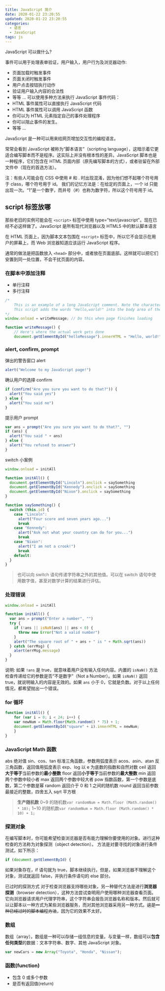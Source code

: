 ```yaml
---
title: JavaScript 简介
date: 2020-01-22 23:20:55
updated: 2020-01-22 23:20:55
categories:
  - 语言
  - JavaScript
tags: js
---
```


JavaScript 可以做什么?

事件可以用于处理表单验证，用户输入，用户行为及浏览器动作:

- 页面加载时触发事件
- 页面关闭时触发事件
- 用户点击按钮执行动作
- 验证用户输入内容的合法性
- 等等 ...
  可以使用多种方法来执行 JavaScript 事件代码：
- HTML 事件属性可以直接执行 JavaScript 代码
- HTML 事件属性可以调用 JavaScript 函数
- 你可以为 HTML 元素指定自己的事件处理程序
- 你可以阻止事件的发生。
- 等等 ...

JavaScript 是一种可以用来给网页增加交互性的编程语言。

常常会看到 JavaScript 被称为“脚本语言”（scripting language），这暗示着它更适合编写脚本而不是程序。这实际上并没有根本性的差异。JavaScript 脚本也是一种程序，它们包含在 HTML 页面内部（原先编写脚本的方式），或者驻留在外部文件中（现在的首选方法）。

注：有些人可能会在 CSS 中使用 # 和 . 时出现混淆，因为他们想不起哪个符号用于 class，哪个符号用于 id。
我们的记忆方法是：在给定的页面上，一个 id 只能出现一次。“1”是一个数字，而井号（#）也称为数字符，所以这个符号用于 id。

## script 标签放哪

那些老旧的实例可能会在 `<script>` 标签中使用 type="text/javascript"。现在已经不必这样做了。JavaScript 是所有现代浏览器以及 HTML5 中的默认脚本语言

在 HTML 页面上，因为脚本文本包围在 `<script>` 标签中，所以它不会显示在用户的屏幕上，而 Web 浏览器知道应该运行 JavaScript 程序。

通常的做法是把函数放入 `<head>` 部分中，或者放在页面底部。这样就可以把它们安置到同一处位置，不会干扰页面的内容。

### 在脚本中添加注释

- 单行注释
- 多行注释

```js
/*
    This is an example of a long JavaScript comment. Note the characters at the beginning and ending of the comment.
    This script adds the words "Hello,world!" into the body area of the HTML page.
*/
window.onload = writeMessage; // Do this when page finishes loading

function writeMessage() {
    // Here's where the actual work gets done
    document.getElementById("helloMessage").innerHTML = "Hello, world!";
```

### alert, confirm, prompt

弹出的警告窗口 alert

```js
alert("Welcome to my JavaScript page!")
```

确认用户的选择 confirm

```js
if (confirm("Are you sure you want to do that?")) {
  alert("You said yes")
} else {
  alert("You said no")
}
```

提示用户 prompt

```js
var ans = prompt("Are you sure you want to do that?", "")
if (ans) {
  alert("You said " + ans)
} else {
  alert("You refused to answer")
}
```

switch 小案例

```javascript
window.onload = initAll

function initAll() {
  document.getElementById("Lincoln").onclick = saySomething
  document.getElementById("Kennedy").onclick = saySomething
  document.getElementById("Nixon").onclick = saySomething
}

function saySomething() {
  switch (this.id) {
    case "Lincoln":
      alert("Four score and seven years ago...")
      break
    case "Kennedy":
      alert("Ask not what your country can do for you...")
      break
    case "Nixon":
      alert("I am not a crook!")
      break
    default:
  }
}
```

> 也可以向 switch 语句传递字符串之外的其他值。可以在 switch 语句中使用数字值，甚至对数学计算的结果进行评估。

### 处理错误

```js
window.onload = initAll

function initAll() {
  var ans = prompt("Enter a number", "")
  try {
    if (!ans || isNaN(ans) || ans < 0) {
      throw new Error("Not a valid number")
    }
    alert("The square root of " + ans + " is " + Math.sqrt(ans))
  } catch (errMsg) {
    alert(errMsg.message)
  }
}
```

说明: 如果 `!ans` 是 true，就意味着用户没有输入任何内容。内置的 `isNaN()` 方法检查传递给它的参数是否“不是数字”（Not a Number）。如果 `isNaN()` 返回 true，就说明输入的内容是无效的。如果 `ans` 小于 0，它就是负数。对于以上任何情况，都希望抛出一个错误。

### for 循环

```JavaScript
function initAll() {
    for (var i = 0; i < 24; i++) {
    var newNum = Math.floor(Math.random() * 75) + 1;
    document.getElementById("square" + i).innerHTML = newNum;
    }
}
```

### JavaScript Math 函数

abs 绝对值
sin、cos、tan 标准三角函数，参数用弧度表示
acos、asin、atan 反三角函数，返回值用弧度表示
exp、log 以 e 为底数的指数和自然对数
ceil 返回**大于等于**当前参数的**最小整数**
floor 返回**小于等于**当前参数的**最大整数**
min 返回两个参数中较小者
max 返回两个参数中较大者
pow 指数函数，第一个参数是底数，第二个参数是幂
random 返回介于 0 和 1 之间的随机数
round 返回当前参数最接近的整数，四舍五入
sqrt 平方根

> **生产随机数**
> 0~9 的随机数`var randomNum = Math.floor (Math.random() * 10);`
> 1~10 的随机数`var randomNum = Math.floor (Math.random() * 10) + 1;`

### 探测对象

在编写脚本时，你可能希望检查浏览器是否有能力理解你要使用的对象。进行这种检查的方法称为对象探测（object detection）。
方法是对要寻找的对象进行条件测试，如下所示：

```JavaScript
if (document.getElementById) {
```

如果对象存在，if 语句就为 true，脚本继续执行。但是，如果浏览器不理解这个对象，测试就返回 false，并执行条件语句的 else 部分。

已过时的探测方式
对于检查浏览器支持哪些对象，另一种替代方法是进行**浏览器探测**（browser detection），这种方法尝试查明用户使用哪种浏览器查看页面。它向浏览器请求用户代理字符串，这个字符串会报告浏览器名称和版本。然后就可以让脚本以一种方式为某些浏览器服务，而对其他浏览器采用另一种方式。~~这是一种已经过时的脚本编程方法~~，因为它的效果不太好。

### 数组

数组（array）。数组是一种可以存储一组信息的变量。与变量一样，数组可以**包含任何类型**的数据：文本字符串、数字、其他 JavaScript 对象。

```JavaScript
var newCars = new Array("Toyota", "Honda", "Nissan");
```

### 函数(function)

- 包含 0 或多个参数
- 是否有返回值(return)
